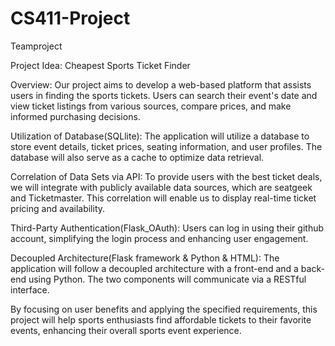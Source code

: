 # CS411-Project
Teamproject

Project Idea: Cheapest Sports Ticket Finder

Overview: Our project aims to develop a web-based platform that assists users in finding the sports tickets. Users can search their event's date and view ticket listings from various sources, compare prices, and make informed purchasing decisions.

Utilization of Database(SQLlite): The application will utilize a database to store event details, ticket prices, seating information, and user profiles. The database will also serve as a cache to optimize data retrieval.

Correlation of Data Sets via API: To provide users with the best ticket deals, we will integrate with publicly available data sources, which are seatgeek and Ticketmaster. This correlation will enable us to display real-time ticket pricing and availability.

Third-Party Authentication(Flask_OAuth): Users can log in using their github account, simplifying the login process and enhancing user engagement.

Decoupled Architecture(Flask framework & Python & HTML): The application will follow a decoupled architecture with a front-end and a back-end using Python. The two components will communicate via a RESTful interface.

By focusing on user benefits and applying the specified requirements, this project will help sports enthusiasts find affordable tickets to their favorite events, enhancing their overall sports event experience.
